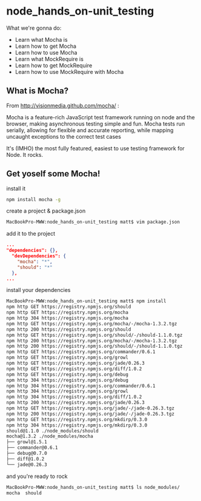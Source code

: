 node_hands_on-unit_testing
==========================

What we're gonna do: 
- Learn what Mocha is
- Learn how to get Mocha
- Learn how to use Mocha
- Learn what MockRequire is
- Learn how to get MockRequire
- Learn how to use MockRequire with Mocha

What is Mocha?
--------------

From http://visionmedia.github.com/mocha/ :

Mocha is a feature-rich JavaScript test framework running on node and the browser, making asynchronous testing simple and fun. Mocha tests run serially, allowing for flexible and accurate reporting, while mapping uncaught exceptions to the correct test cases

It's (IMHO) the most fully featured, easiest to use testing framework for Node. It rocks. 

Get yoself some Mocha!
---------------------

install it

```bash
npm install mocha -g
```

create a project & package.json

```bash
MacBookPro-MWW:node_hands_on-unit_testing matt$ vim package.json 
```

add it to the project

```json
...
"dependencies": {},
  "devDependencies": {
    "mocha": "*",
    "should": "*"
  },
...
```

install your dependencies

```bash
MacBookPro-MWW:node_hands_on-unit_testing matt$ npm install
npm http GET https://registry.npmjs.org/should
npm http GET https://registry.npmjs.org/mocha
npm http 304 https://registry.npmjs.org/mocha
npm http GET https://registry.npmjs.org/mocha/-/mocha-1.3.2.tgz
npm http 200 https://registry.npmjs.org/should
npm http GET https://registry.npmjs.org/should/-/should-1.1.0.tgz
npm http 200 https://registry.npmjs.org/mocha/-/mocha-1.3.2.tgz
npm http 200 https://registry.npmjs.org/should/-/should-1.1.0.tgz
npm http GET https://registry.npmjs.org/commander/0.6.1
npm http GET https://registry.npmjs.org/growl
npm http GET https://registry.npmjs.org/jade/0.26.3
npm http GET https://registry.npmjs.org/diff/1.0.2
npm http GET https://registry.npmjs.org/debug
npm http 304 https://registry.npmjs.org/debug
npm http 304 https://registry.npmjs.org/commander/0.6.1
npm http 304 https://registry.npmjs.org/growl
npm http 304 https://registry.npmjs.org/diff/1.0.2
npm http 200 https://registry.npmjs.org/jade/0.26.3
npm http GET https://registry.npmjs.org/jade/-/jade-0.26.3.tgz
npm http 200 https://registry.npmjs.org/jade/-/jade-0.26.3.tgz
npm http GET https://registry.npmjs.org/mkdirp/0.3.0
npm http 304 https://registry.npmjs.org/mkdirp/0.3.0
should@1.1.0 ./node_modules/should 
mocha@1.3.2 ./node_modules/mocha 
├── growl@1.5.1
├── commander@0.6.1
├── debug@0.7.0
├── diff@1.0.2
└── jade@0.26.3
```

and you're ready to rock

```bash
MacBookPro-MWW:node_hands_on-unit_testing matt$ ls node_modules/
mocha  should
```

